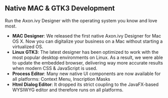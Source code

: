 ## Native MAC & GTK3 Development

Run the Axon.ivy Designer with the operating system you know and love most. 

 * __MAC Designer__: We released the first native Axon.ivy Designer for Mac OS X. Now you can digitalize your business on a Mac without starting a virtualized OS.
 * __Linux GTK3__: The latest designer has been optimized to work with the most popular desktop environments on Linux. As a result, we were able to update the embedded browser, delivering way more accurate results when modern CSS & JavaScript is used.
 * __Process Editor__: Many new native UI components are now available for all platforms: Context Menu, Inscription Masks
 * __Html Dialog Editor__: It dropped its strict coupling to the JavaFX-based WYSIWYG editor and therefore runs on all platforms.
